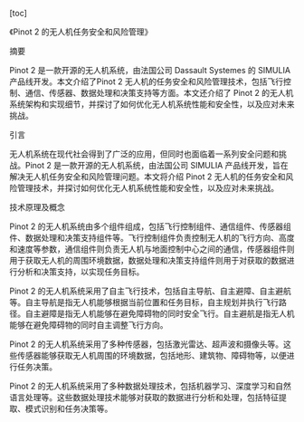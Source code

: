 
[toc]                    
                
                
《Pinot 2 的无人机任务安全和风险管理》

摘要

Pinot 2 是一款开源的无人机系统，由法国公司 Dassault Systemes 的 SIMULIA 产品线开发。本文介绍了Pinot 2 无人机的任务安全和风险管理技术，包括飞行控制、通信、传感器、数据处理和决策支持等方面。本文还介绍了 Pinot 2 的无人机系统架构和实现细节，并探讨了如何优化无人机系统性能和安全性，以及应对未来挑战。

引言

无人机系统在现代社会得到了广泛的应用，但同时也面临着一系列安全问题和挑战。Pinot 2 是一款开源的无人机系统，由法国公司 SIMULIA 产品线开发，旨在解决无人机任务安全和风险管理问题。本文将介绍 Pinot 2 无人机的任务安全和风险管理技术，并探讨如何优化无人机系统性能和安全性，以及应对未来挑战。

技术原理及概念

Pinot 2 的无人机系统由多个组件组成，包括飞行控制组件、通信组件、传感器组件、数据处理和决策支持组件等。飞行控制组件负责控制无人机的飞行方向、高度和速度等参数，通信组件则负责无人机与地面控制中心之间的通信，传感器组件则用于获取无人机的周围环境数据，数据处理和决策支持组件则用于对获取的数据进行分析和决策支持，以实现任务目标。

Pinot 2 的无人机系统采用了自主飞行技术，包括自主导航、自主避障、自主避航等。自主导航是指无人机能够根据当前位置和任务目标，自主规划并执行飞行路径。自主避障是指无人机能够在避免障碍物的同时安全飞行。自主避航是指无人机能够在避免障碍物的同时自主调整飞行方向。

Pinot 2 的无人机系统采用了多种传感器，包括激光雷达、超声波和摄像头等。这些传感器能够获取无人机周围的环境数据，包括地形、建筑物、障碍物等，以便进行任务决策。

Pinot 2 的无人机系统采用了多种数据处理技术，包括机器学习、深度学习和自然语言处理等。这些数据处理技术能够对获取的数据进行分析和处理，包括特征提取、模式识别和任务决策等。


